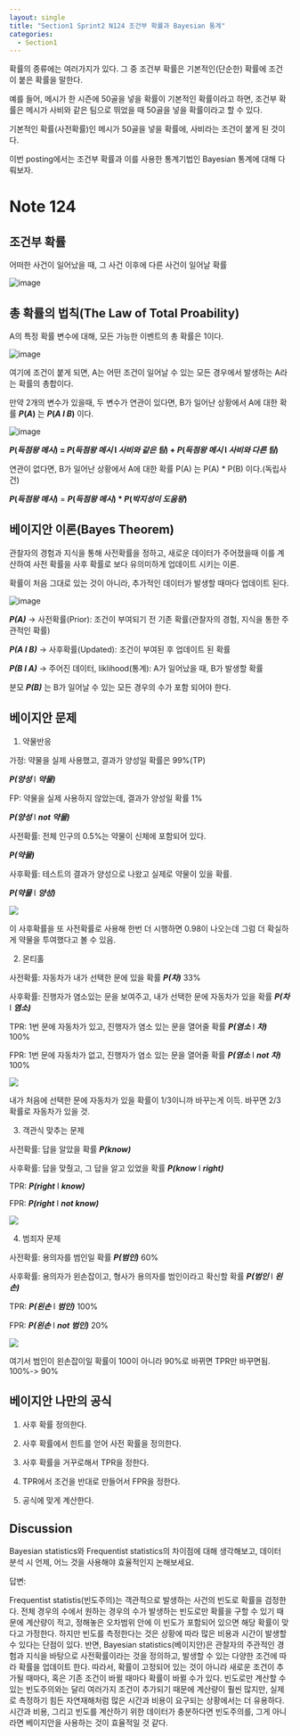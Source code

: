 ```yaml
---
layout: single
title: "Section1 Sprint2 N124 조건부 확률과 Bayesian 통계"
categories:
  - Section1
---
```


확률의 종류에는 여러가지가 있다. 그 중 조건부 확률은 기본적인(단순한) 확률에 조건이 붙은 확률을 말한다. 

예를 들어, 메시가 한 시즌에 50골을 넣을 확률이 기본적인 확률이라고 하면, 조건부 확률은 메시가 사비와 같은 팀으로 뛰었을 때 50골을 넣을 확률이라고 할 수 있다.

기본적인 확률(사전확률)인 메시가 50골을 넣을 확률에, 사비라는 조건이 붙게 된 것이다.

이번 posting에서는 조건부 확률과 이를 사용한 통계기법인 Bayesian 통계에 대해 다뤄보자.

# Note 124

## 조건부 확률

어떠한 사건이 일어났을 때, 그 사건 이후에 다른 사건이 일어날 확률

![image](https://user-images.githubusercontent.com/97672187/151543654-055f5415-6bed-40f8-9886-6245517b97a8.png)

## 총 확률의 법칙(The Law of Total Proability)

A의 특정 확률 변수에 대해, 모든 가능한 이벤트의 총 확률은 1이다.

![image](https://user-images.githubusercontent.com/97672187/151545398-abe3ede1-aa0f-430f-9503-4772a3e31296.png)

여기에 조건이 붙게 되면, A는 어떤 조건이 일어날 수 있는 모든 경우에서 발생하는 A라는 확률의 총합이다.

만약 2개의 변수가 있을때, 두 변수가 연관이 있다면, B가 일어난 상황에서 A에 대한 확률 **_P_(_A_)** 는 
**_P_(_A I B_)** 이다.

![image](https://user-images.githubusercontent.com/97672187/151546680-4374afd4-7332-4b16-b0cb-0f1acc6725a2.png)

**_P_(_득점왕 메시_) = _P_(_득점왕 메시_ I _사비와 같은 팀_) + _P_(_득점왕 메시_ I _사비와 다른 팀_)**

연관이 없다면, B가 일어난 상황에서 A에 대한 확률 P(A) 는 P(A) * P(B) 이다.(독립사건)

**_P_(_득점왕 메시_)** = **_P_(_득점왕 메시_) * _P_(_박지성이 도움왕_)**

## 베이지안 이론(Bayes Theorem)

관찰자의 경험과 지식을 통해 사전확률을 정하고, 새로운 데이터가 주어졌을때 이를 계산하여 사전 확률을 사후 확률로 보다 유의미하게 업데이트 시키는 이론.

확률이 처음 그대로 있는 것이 아니라, 추가적인 데이터가 발생할 때마다 업데이트 된다.

![image](https://user-images.githubusercontent.com/97672187/151547138-8220aaa0-79c1-4559-b2b6-cef9ab052a08.png)

**_P(A)_** -> 사전확률(Prior): 조건이 부여되기 전 기존 확률(관찰자의 경험, 지식을 통한 주관적인 확률)

**_P(A I B)_** -> 사후확률(Updated): 조건이 부여된 후 업데이트 된 확률

**_P(_B I A_)_** -> 주어진 데이터, liklihood(통계): A가 일어났을 때, B가 발생할 확률

분모 **_P(B)_** 는 B가 일어날 수 있는 모든 경우의 수가 포함 되어야 한다.

## 베이지안 문제
1) 약물반응

가정: 약물을 실제 사용했고, 결과가 양성일 확률은 99%(TP) 

**_P(양성_** I **_약물)_**

FP: 약물을 실제 사용하지 않았는데, 결과가 양성일 확률 1% 

**_P(양성_** I **_not 약물)_**

사전확률: 전체 인구의 0.5%는 약물이 신체에 포함되어 있다. 

**_P(약물)_**

사후확률: 테스트의 결과가 양성으로 나왔고 실제로 약물이 있을 확률. 

**_P(약물_** I **_양성)_**

<img src="https://user-images.githubusercontent.com/97672187/151549496-9d77577d-2854-4309-b817-8e6c14fe9268.png"/>

이 사후확률을 또 사전확률로 사용해 한번 더 시행하면 0.98이 나오는데 그럼 더 확실하게 약물을 투여했다고 볼 수 있음.

2) 몬티홀

사전확률: 자동차가 내가 선택한 문에 있을 확률 **_P(차)_** 33%

사후확률: 진행자가 염소있는 문을 보여주고, 내가 선택한 문에 자동차가 있을 확률 **_P(차_** I **_염소)_**

TPR: 1번 문에 자동차가 있고, 진행자가 염소 있는 문을 열어줄 확률 **_P(염소_** I **_차)_** 100%

FPR: 1번 문에 자동차가 없고, 진행자가 염소 있는 문을 열어줄 확률 **_P(염소_** I **_not 차)_** 100%

<img src="https://user-images.githubusercontent.com/97672187/151551655-c6d40e0b-d446-4ee6-afe2-11bf973cd820.png"/>

내가 처음에 선택한 문에 자동차가 있을 확률이 1/3이니까 바꾸는게 이득. 바꾸면 2/3 확률로 자동차가 있을 것.

3) 객관식 맞추는 문제

사전확률: 답을 알았을 확률 **_P(know)_**

사후확률: 답을 맞췄고, 그 답을 알고 있었을 확률 **_P(know_** I **_right)_**

TPR: **_P(right_** I **_know)_**

FPR: **_P(right_** I **_not know)_**

<img src="https://user-images.githubusercontent.com/97672187/151552722-1c5bff28-8543-427d-b1d6-0732b47984d9.png"/>

4) 범죄자 문제

사전확률: 용의자를 범인일 확률 **_P(범인)_** 60%

사후확률: 용의자가 왼손잡이고, 형사가 용의자를 범인이라고 확신할 확률 **_P(범인_** I **_왼손)_** 

TPR: **_P(왼손_** I **_범인)_** 100%

FPR: **_P(왼손_** I **_not 범인)_** 20%

<img src="https://user-images.githubusercontent.com/97672187/151554595-b63af57c-d6e9-41aa-96cf-149be13a633c.png"/>

여기서 범인이 왼손잡이일 확률이 100이 아니라 90%로 바뀌면 TPR만 바꾸면됨. 100%-> 90%

## 베이지안 나만의 공식
1) 사후 확률 정의한다.

2) 사후 확률에서 힌트를 얻어 사전 확률을 정의한다.

3) 사후 확률을 거꾸로해서 TPR을 정한다.

4) TPR에서 조건을 반대로 만들어서 FPR을 정한다.

5) 공식에 맞게 계산한다.


## Discussion

Bayesian statistics와 Frequentist statistics의 차이점에 대해 생각해보고,
데이터 분석 시 언제, 어느 것을 사용해야 효율적인지 논해보세요.

답변:

Frequentist statistis(빈도주의)는 객관적으로 발생하는 사건의 빈도로 확률을 검정한다. 전체 경우의 수에서 원하는 경우의 수가 발생하는 빈도로만 확률을 구할 수 있기 때문에 계산량이 적고, 정해놓은 오차범위 안에 이 빈도가 포함되어 있으면 해당 확률이 맞다고 가정한다. 하지만 빈도를 측정한다는 것은 상황에 따라 많은 비용과 시간이 발생할 수 있다는 단점이 있다.
반면, Bayesian statistics(베이지안)은 관찰자의 주관적인 경험과 지식을 바탕으로 사전확률이라는 것을 정의하고, 발생할 수 있는 다양한 조건에 따라 확률을 업데이트 한다. 따라서, 확률이 고정되어 있는 것이 아니라 새로운 조건이 추가될 때마다, 혹은 기존 조건이 바뀔 때마다 확률이 바뀔 수가 있다. 빈도로만 계산할 수 있는 빈도주의와는 달리 여러가지 조건이 추가되기 때문에 계산량이 훨씬 많지만, 실제로 측정하기 힘든 자연재해처럼 많은 시간과 비용이 요구되는 상황에서는 더 유용하다.
시간과 비용, 그리고 빈도를 계산하기 위한 데이터가 충분하다면 빈도주의를, 그게 아니라면 베이지안을 사용하는 것이 효율적일 것 같다.

